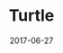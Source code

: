 ---
title: Turtle
date: '2017-06-27'
thumb_image: images/mar-2yo/turtle.jpg
thumb_image_alt: Turtle
image: images/mar-2yo/turtle.jpg
image_alt: Turtle
template: project
---	